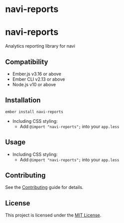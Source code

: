 # navi-reports

# navi-reports

Analytics reporting library for navi

## Compatibility

- Ember.js v3.16 or above
- Ember CLI v2.13 or above
- Node.js v10 or above

## Installation

```
ember install navi-reports
```

- Including CSS styling:
  - Add `@import "navi-reports";` into your `app.less`

## Usage

- Including CSS styling:
  - Add `@import "navi-reports";` into your `app.less`

## Contributing

See the [Contributing](CONTRIBUTING.md) guide for details.

## License

This project is licensed under the [MIT License](LICENSE.md).
